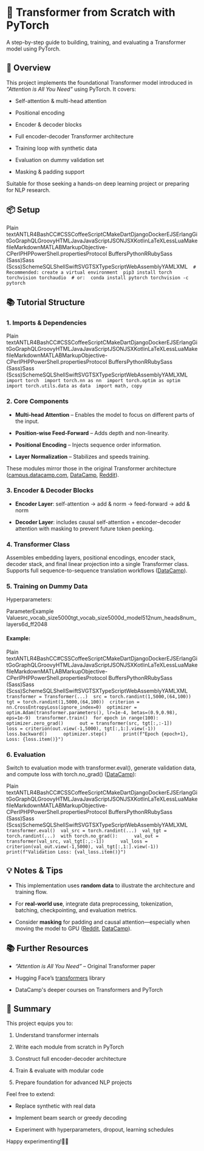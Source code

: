 📘 Transformer from Scratch with PyTorch
========================================

A step-by-step guide to building, training, and evaluating a Transformer model using PyTorch.

🚀 Overview
-----------

This project implements the foundational Transformer model introduced in _"Attention is All You Need"_ using PyTorch. It covers:

*   Self-attention & multi-head attention
    
*   Positional encoding
    
*   Encoder & decoder blocks
    
*   Full encoder-decoder Transformer architecture
    
*   Training loop with synthetic data
    
*   Evaluation on dummy validation set
    
*   Masking & padding support
    

Suitable for those seeking a hands-on deep learning project or preparing for NLP research.

📦 Setup
--------

Plain textANTLR4BashCC#CSSCoffeeScriptCMakeDartDjangoDockerEJSErlangGitGoGraphQLGroovyHTMLJavaJavaScriptJSONJSXKotlinLaTeXLessLuaMakefileMarkdownMATLABMarkupObjective-CPerlPHPPowerShell.propertiesProtocol BuffersPythonRRubySass (Sass)Sass (Scss)SchemeSQLShellSwiftSVGTSXTypeScriptWebAssemblyYAMLXML`   # Recommended: create a virtual environment  pip3 install torch torchvision torchaudio  # or:  conda install pytorch torchvision -c pytorch   `

📚 Tutorial Structure
---------------------

### 1\. Imports & Dependencies

Plain textANTLR4BashCC#CSSCoffeeScriptCMakeDartDjangoDockerEJSErlangGitGoGraphQLGroovyHTMLJavaJavaScriptJSONJSXKotlinLaTeXLessLuaMakefileMarkdownMATLABMarkupObjective-CPerlPHPPowerShell.propertiesProtocol BuffersPythonRRubySass (Sass)Sass (Scss)SchemeSQLShellSwiftSVGTSXTypeScriptWebAssemblyYAMLXML`   import torch  import torch.nn as nn  import torch.optim as optim  import torch.utils.data as data  import math, copy   `

### 2\. Core Components

*   **Multi-head Attention** – Enables the model to focus on different parts of the input.
    
*   **Position-wise Feed-Forward** – Adds depth and non-linearity.
    
*   **Positional Encoding** – Injects sequence order information.
    
*   **Layer Normalization** – Stabilizes and speeds training.
    

These modules mirror those in the original Transformer architecture ([campus.datacamp.com](https://campus.datacamp.com/courses/transformer-models-with-pytorch/the-building-blocks-of-transformer-models?ex=3&utm_source=chatgpt.com), [DataCamp](https://www.datacamp.com/tutorial/building-a-transformer-with-py-torch?utm_source=chatgpt.com), [Reddit](https://www.reddit.com/r/pytorch/comments/1btckty/if_transformers_and_pytorch_is_so_popular_then/?utm_source=chatgpt.com)).

### 3\. Encoder & Decoder Blocks

*   **Encoder Layer**: self-attention → add & norm → feed-forward → add & norm
    
*   **Decoder Layer**: includes causal self-attention + encoder–decoder attention with masking to prevent future token peeking.
    

### 4\. Transformer Class

Assembles embedding layers, positional encodings, encoder stack, decoder stack, and final linear projection into a single Transformer class. Supports full sequence-to-sequence translation workflows ([DataCamp](https://www.datacamp.com/tutorial/building-a-transformer-with-py-torch?utm_source=chatgpt.com)).

### 5\. Training on Dummy Data

Hyperparameters:

ParameterExample Valuesrc\_vocab\_size5000tgt\_vocab\_size5000d\_model512num\_heads8num\_layers6d\_ff2048

#### Example:

Plain textANTLR4BashCC#CSSCoffeeScriptCMakeDartDjangoDockerEJSErlangGitGoGraphQLGroovyHTMLJavaJavaScriptJSONJSXKotlinLaTeXLessLuaMakefileMarkdownMATLABMarkupObjective-CPerlPHPPowerShell.propertiesProtocol BuffersPythonRRubySass (Sass)Sass (Scss)SchemeSQLShellSwiftSVGTSXTypeScriptWebAssemblyYAMLXML`   transformer = Transformer(...)  src = torch.randint(1,5000,(64,100))  tgt = torch.randint(1,5000,(64,100))  criterion = nn.CrossEntropyLoss(ignore_index=0)  optimizer = optim.Adam(transformer.parameters(), lr=1e-4, betas=(0.9,0.98), eps=1e-9)  transformer.train()  for epoch in range(100):      optimizer.zero_grad()      out = transformer(src, tgt[:,:-1])      loss = criterion(out.view(-1,5000), tgt[:,1:].view(-1))      loss.backward()      optimizer.step()      print(f"Epoch {epoch+1}, Loss: {loss.item()}")   `

### 6\. Evaluation

Switch to evaluation mode with transformer.eval(), generate validation data, and compute loss with torch.no\_grad() ([DataCamp](https://www.datacamp.com/tutorial/building-a-transformer-with-py-torch?utm_source=chatgpt.com)):

Plain textANTLR4BashCC#CSSCoffeeScriptCMakeDartDjangoDockerEJSErlangGitGoGraphQLGroovyHTMLJavaJavaScriptJSONJSXKotlinLaTeXLessLuaMakefileMarkdownMATLABMarkupObjective-CPerlPHPPowerShell.propertiesProtocol BuffersPythonRRubySass (Sass)Sass (Scss)SchemeSQLShellSwiftSVGTSXTypeScriptWebAssemblyYAMLXML`   transformer.eval()  val_src = torch.randint(...)  val_tgt = torch.randint(...)  with torch.no_grad():      val_out = transformer(val_src, val_tgt[:,:-1])      val_loss = criterion(val_out.view(-1,5000), val_tgt[:,1:].view(-1))      print(f"Validation Loss: {val_loss.item()}")   `

💡 Notes & Tips
---------------

*   This implementation uses **random data** to illustrate the architecture and training flow.
    
*   For **real-world use**, integrate data preprocessing, tokenization, batching, checkpointing, and evaluation metrics.
    
*   Consider **masking** for padding and causal attention—especially when moving the model to GPU ([Reddit](https://www.reddit.com/r/pytorch/comments/1btckty/if_transformers_and_pytorch_is_so_popular_then/?utm_source=chatgpt.com), [DataCamp](https://www.datacamp.com/tutorial/building-a-transformer-with-py-torch?utm_source=chatgpt.com)).
    

📚 Further Resources
--------------------

*   _“Attention is All You Need”_ – Original Transformer paper
    
*   Hugging Face’s [transformers](https://github.com/huggingface/transformers) library
    
*   DataCamp's deeper courses on Transformers and PyTorch
    

📝 Summary
----------

This project equips you to:

1.  Understand transformer internals
    
2.  Write each module from scratch in PyTorch
    
3.  Construct full encoder-decoder architecture
    
4.  Train & evaluate with modular code
    
5.  Prepare foundation for advanced NLP projects
    

Feel free to extend:

*   Replace synthetic with real data
    
*   Implement beam search or greedy decoding
    
*   Experiment with hyperparameters, dropout, learning schedules
    

Happy experimenting!🔬🔧
